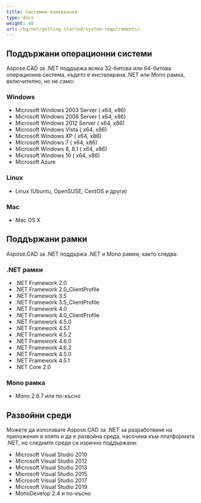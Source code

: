 ```yaml
---
title: Системни изисквания
type: docs
weight: 40
url: /bg/net/getting-started/system-requirements/
---
```


## **Поддържани операционни системи**

Aspose.CAD за .NET поддържа всяка 32-битова или 64-битова операционна система, където е инсталирана .NET или Mono рамка, включително, но не само:

### **Windows**

- Microsoft Windows 2003 Server ( x64, x86)
- Microsoft Windows 2008 Server ( x64, x86)
- Microsoft Windows 2012 Server ( x64, x86)
- Microsoft Windows Vista ( x64, x86)
- Microsoft Windows XP ( x64, x86)
- Microsoft Windows 7 ( x64, x86)
- Microsoft Windows 8, 8.1 ( x64, x86)
- Microsoft Windows 10 ( x64, x86)
- Microsoft Azure

### **Linux**

- Linux (Ubuntu, OpenSUSE, CentOS и други)

### **Mac**

- Mac OS X

## **Поддържани рамки**

Aspose.CAD за .NET поддържа .NET и Mono рамки, както следва:

### **.NET рамки**

- .NET Framework 2.0
- .NET Framework 2.0_ClientProfile
- .NET Framework 3.5
- .NET Framework 3.5_ClientProfile
- .NET Framework 4.0
- .NET Framework 4.0_ClientProfile
- .NET Framework 4.5.0
- .NET Framework 4.5.1
- .NET Framework 4.5.2
- .NET Framework 4.6.0
- .NET Framework 4.6.2
- .NET Framework 4.5.0
- .NET Framework 4.5.1
- .NET Core 2.0

### **Mono рамка**

- Mono 2.6.7 или по-късно

## **Развойни среди**

Можете да използвате Aspose.CAD за .NET за разработване на приложения в която и да е развойна среда, насочена към платформата .NET, но следните среди са изрично поддържани:

- Microsoft Visual Studio 2010
- Microsoft Visual Studio 2012
- Microsoft Visual Studio 2013
- Microsoft Visual Studio 2015
- Microsoft Visual Studio 2017
- Microsoft Visual Studio 2019
- MonoDevelop 2.4 и по-късно
